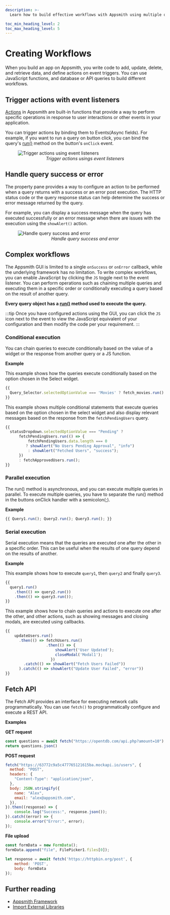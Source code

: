 ```yaml
---
description: >-
  Learn how to build effective workflows with Appsmith using multiple queries and execute them in the serial, parallel or conditional manner and programming widgets for smooth user interaction.

toc_min_heading_level: 2
toc_max_heading_level: 5
---
```


# Creating Workflows

When you build an app on Appsmith, you write code to add, update, delete, and retrieve data, and define actions on event triggers. You can use JavaScript functions, and database or API queries to build different workflows.

## Trigger actions with event listeners

[Actions](/reference/appsmith-framework/widget-actions) in Appsmith are built-in functions that provide a way to perform specific operations in response to user interactions or other events in your application. 

You can trigger actions by binding them to Events(Async fields). For example, if you want to run a query on button click, you can bind the query's [run()](/reference/appsmith-framework/query-object#run) method on the button's `onClick` event.

<figure>
  <img src="/img/trigger-action-on-events.png" style= {{width:"700px", height:"auto"}} alt="Trigger actions using event listeners"/>
  <figcaption align = "center"><i>Trigger actions usings event listeners</i></figcaption>
</figure>

## Handle query success or error

The property pane provides a way to configure an action to be performed when a query returns with a success or an error post execution. The HTTP status code or the query response status can help determine the success or error message returned by the query.

For example, you can display a success message when the query has executed successfully or an error message when there are issues with the execution using the `showAlert()` action.

<figure>
  <img src="/img/handle-query-success-error.png" style= {{width:"700px", height:"auto"}} alt="Handle query success and error"/>
  <figcaption align = "center"><i>Handle query success and error</i></figcaption>
</figure>


## Complex workflows

The Appsmith GUI is limited to a single `onSuccess` or `onError` callback, while the underlying framework has no limitation. To write complex workflows, you can enable JavaScript by clicking the `JS` toggle next to the event listener. You can perform operations such as chaining multiple queries and executing them in a specific order or conditionally executing a query based on the result of another query. 

**Every query object has a [run()](/reference/appsmith-framework/query-object#run) method used to execute the query.**

:::tip
Once you have configured actions using the GUI, you can click the `JS` icon next to the event to view the JavaScript equivalent of your configuration and then modify the code per your requirement.
:::

### Conditional execution
You can chain queries to execute conditionally based on the value of a widget or the response from another query or a JS function. 

**Example**

This example shows how the queries execute conditionally based on the option chosen in the Select widget.

```javascript
{{
  Query_Selector.selectedOptionValue === 'Movies' ? fetch_movies.run() : fetch_users.run();
}}

```

This example shows multiple conditional statements that execute queries based on the option chosen in the select widget and also display relevant messages based on the response from the `fetchPendingUsers` query.

```javascript
{{ 
  statusDropdown.selectedOptionValue === "Pending" ?
      fetchPendingUsers.run(() => {
          fetchPendingUsers.data.length === 0 
         ? showAlert("No Users Pending Approval", "info") 
          : showAlert("Fetched Users", "success");
      }) 
      : fetchApprovedUsers.run();
}}
```

### Parallel execution

The run() method is asynchronous, and you can execute multiple queries in parallel. To execute multiple queries, you have to separate the run() method in the buttons onClick handler with a semicolon(;). 

**Example**

```javascript
{{ Query1.run(); Query2.run(); Query3.run(); }}
```

### Serial execution
Serial execution means that the queries are executed one after the other in a specific order. This can be useful when the results of one query depend on the results of another.

**Example**

This example shows how to execute `query1`, then `query2` and finally `query3`.

```javascript
{{
  query1.run()
    .then(() => query2.run())
    .then(() => query3.run());
}}
```

This example shows how to chain queries and actions to execute one after the other, and other actions, such as showing messages and closing modals, are executed using callbacks.

```javascript
{{ 
    updateUsers.run()
      .then(() => fetchUsers.run()
                  .then(() => { 
                      showAlert('User Updated'); 
                      closeModal('Modal1'); 
                    })
        .catch(() => showAlert("Fetch Users Failed"))
      ).catch(() => showAlert("Update User Failed", "error")) 
}}
```

## Fetch API
The Fetch API provides an interface for executing network calls programmatically. You can use `fetch()` to programmatically configure and execute a REST API.  

**Examples**

**GET request**
```javascript
const questions = await fetch("https://opentdb.com/api.php?amount=10")
return questions.json()
```

**POST request**
```javascript
fetch("https://63772c9a5c477765121615ba.mockapi.io/users", {
  method: "POST",
  headers: {
    "Content-Type": "application/json",
  },
  body: JSON.stringify({
    name: "Alex",
    email: "alex@appsmith.com",
  }),
}).then((response) => {
    console.log("Success:", response.json());
}).catch((error) => {
    console.error("Error:", error);
});
```

**File upload**
```javascript
const formData = new FormData();
formData.append("file", FilePicker1.files[0]);
		
let response = await fetch('https://httpbin.org/post', {
	method: 'POST',
	body: formData
});
```


## Further reading
* [Appsmith Framework](/reference/appsmith-framework/)
* [Import External Libraries](/core-concepts/writing-code/ext-libraries) 

